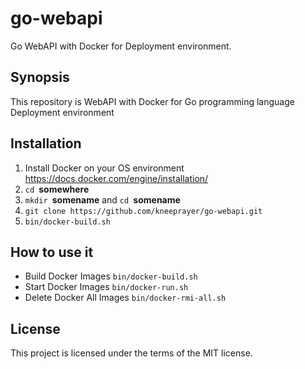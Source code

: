 # go-webapi
Go WebAPI with Docker for Deployment environment.

## Synopsis
This repository is WebAPI with Docker for Go programming language Deployment environment

## Installation

1. Install Docker on your OS environment
  <https://docs.docker.com/engine/installation/>
2. `cd `**somewhere**
3. `mkdir `**somename** and `cd `**somename**
4. `git clone https://github.com/kneeprayer/go-webapi.git`
5. `bin/docker-build.sh`

## How to use it
* Build Docker Images  `bin/docker-build.sh`  
* Start Docker Images  `bin/docker-run.sh`  
* Delete Docker All Images  `bin/docker-rmi-all.sh`

## License
This project is licensed under the terms of the MIT license.
